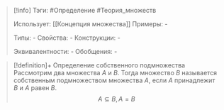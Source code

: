 > [!info]
> Тэги: #Определение #Теория_множеств 
> 
> Использует: [[Концепция множества]]
> Примеры: *-*
> 
> Типы: *-*
> Свойства: *-*
> Конструкции: *-*
> 
> Эквивалентности: *-*
> Обобщения: *-*

> [!definition]+ Определение собственного подмножества
> Рассмотрим два множества $A$ и $B$. Тогда множество $B$ называется собственным подмножеством множества $A$, если $A$ принадлежит $B$ и $A$ равен $B$. $$A \subseteq B, A=B$$